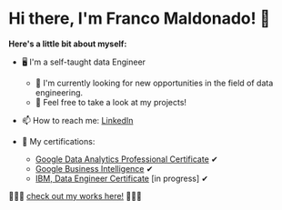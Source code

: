 # Hi there, I'm Franco Maldonado! 👋

**Here's a little bit about myself:**

- 🖥 I'm a self-taught data Engineer
  - 🤔 I'm currently looking for new opportunities in the field of data engineering. 
  - 💼 Feel free to take a look at my projects!

- 📫 How to reach me: [LinkedIn](https://www.linkedin.com/in/franco-maldonado-del/)

- 📜 My certifications:
  - [Google Data Analytics Professional Certificate](https://coursera.org/share/b4a8343710b4c1428c47ab93578f1003) ✔
  - [Google Business Intelligence](https://coursera.org/share/b4a8343710b4c1428c47ab93578f1003) ✔ 
  - [IBM, Data Engineer Certificate](link-to-certification) [in progress] ✔

🌟🌟🌟 [check out my works here!](https://github.com/t4y-del?tab=repositories) 🌟🌟🌟
